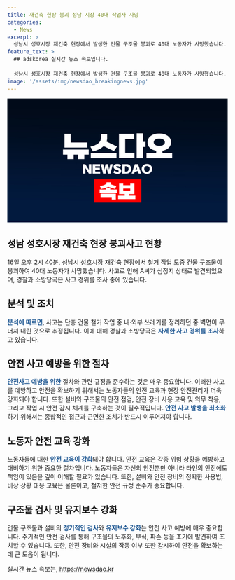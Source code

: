 ```yaml
---
title: 재건축 현장 붕괴 성남 시장 40대 작업자 사망
categories:
  - News
excerpt: >
  성남시 성호시장 재건축 현장에서 발생한 건물 구조물 붕괴로 40대 노동자가 사망했습니다. 사고는 철거 작업 도중 벽면이 무너져내리면서 발생했는데, A씨를 포함한 40대 노동자 1명이 매몰되어 사망했고, 다른 노동자 4명은 피해를 입지 않았습니다. 소방당국은 구조작업에 나서 A씨를 발견했으며, 경찰과 소방당국은 사고 경위를 조사 중에 있습니다. (150자)
feature_text: >
  ## adskorea 실시간 뉴스 속보입니다.

  성남시 성호시장 재건축 현장에서 발생한 건물 구조물 붕괴로 40대 노동자가 사망했습니다. 사고는 철거 작업 도중 벽면이 무너져내리면서 발생했는데, A씨를 포함한 40대 노동자 1명이 매몰되어 사망했고, 다른 노동자 4명은 피해를 입지 않았습니다. 소방당국은 구조작업에 나서 A씨를 발견했으며, 경찰과 소방당국은 사고 경위를 조사 중에 있습니다. (150자)
image: '/assets/img/newsdao_breakingnews.jpg'
---
```


<p><img src="/assets/img/newsdao_breakingnews.jpg" alt="adskorea 속보" /></p>

<h2 data-ke-size="size26">성남 성호시장 재건축 현장 붕괴사고 현황</h2>

<p data-ke-size="size16">16일 오후 2시 40분, 성남시 성호시장 재건축 현장에서 철거 작업 도중 건물 구조물이 붕괴하여 40대 노동자가 사망했습니다. 사고로 인해 A씨가 심정지 상태로 발견되었으며, 경찰과 소방당국은 사고 경위를 조사 중에 있습니다.</p>

<h2 data-ke-size="size26">분석 및 조치</h2>

<p data-ke-size="size16"><b><span style="color: #1a5490;">분석에 따르면</span></b>, 사고는 단층 건물 철거 작업 중 내·외부 쓰레기를 정리하던 중 벽면이 무너져 내린 것으로 추정됩니다. 이에 대해 경찰과 소방당국은 <b><span style="color: #1a5490;">자세한 사고 경위를 조사</span></b>하고 있습니다.</p>

<h2 data-ke-size="size26">안전 사고 예방을 위한 절차</h2>

<p data-ke-size="size16"><b><span style="color: #1a5490;">안전사고 예방을 위한</span></b> 절차와 관련 규정을 준수하는 것은 매우 중요합니다. 이러한 사고를 예방하고 안전을 확보하기 위해서는 노동자들의 안전 교육과 현장 안전관리가 더욱 강화돼야 합니다. 또한 설비와 구조물의 안전 점검, 안전 장비 사용 교육 및 의무 착용, 그리고 작업 시 안전 감시 체계를 구축하는 것이 필수적입니다.<b><span style="color: #1a5490;"> 안전 사고 발생을 최소화</span></b>하기 위해서는 종합적인 접근과 근면한 조치가 반드시 이루어져야 합니다.</p>

<h2 data-ke-size="size26">노동자 안전 교육 강화</h2>

<p data-ke-size="size16">노동자들에 대한 <b><span style="color: #1a5490;">안전 교육이 강화</span></b>돼야 합니다. 안전 교육은 각종 위험 상황을 예방하고 대비하기 위한 중요한 절차입니다. 노동자들은 자신의 안전뿐만 아니라 타인의 안전에도 책임이 있음을 깊이 이해할 필요가 있습니다. 또한, 설비와 안전 장비의 정확한 사용법, 비상 상황 대응 교육은 물론이고, 철저한 안전 규정 준수가 중요합니다.</p>

<h2 data-ke-size="size26">구조물 검사 및 유지보수 강화</h2>

<p data-ke-size="size16">건물 구조물과 설비의 <b><span style="color: #1a5490;">정기적인 검사</span></b>와 <b><span style="color: #1a5490;">유지보수 강화</span></b>는 안전 사고 예방에 매우 중요합니다. 주기적인 안전 검사를 통해 구조물의 노후화, 부식, 파손 등을 조기에 발견하여 조치할 수 있습니다. 또한, 안전 장비와 시설의 작동 여부 또한 감시하여 안전을 확보하는 데 큰 도움이 됩니다.</p>
실시간 뉴스 속보는, <a href="https://newsdao.kr" rel="dofollow">https://newsdao.kr</a>


